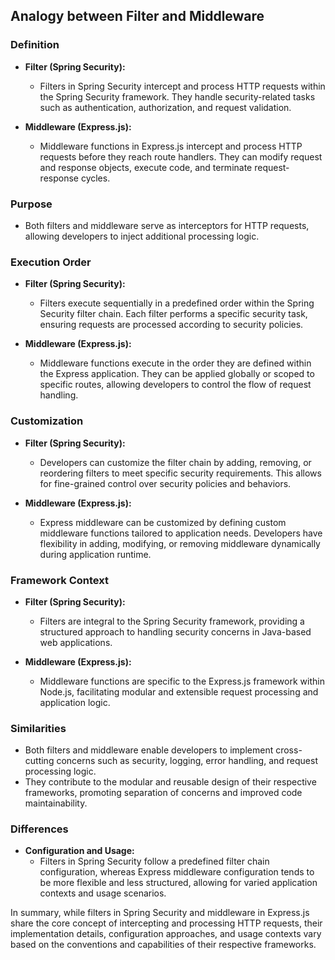 ## Analogy between Filter and Middleware

### Definition

- **Filter (Spring Security):**

  - Filters in Spring Security intercept and process HTTP requests within the Spring Security framework. They handle security-related tasks such as authentication, authorization, and request validation.

- **Middleware (Express.js):**
  - Middleware functions in Express.js intercept and process HTTP requests before they reach route handlers. They can modify request and response objects, execute code, and terminate request-response cycles.

### Purpose

- Both filters and middleware serve as interceptors for HTTP requests, allowing developers to inject additional processing logic.

### Execution Order

- **Filter (Spring Security):**

  - Filters execute sequentially in a predefined order within the Spring Security filter chain. Each filter performs a specific security task, ensuring requests are processed according to security policies.

- **Middleware (Express.js):**
  - Middleware functions execute in the order they are defined within the Express application. They can be applied globally or scoped to specific routes, allowing developers to control the flow of request handling.

### Customization

- **Filter (Spring Security):**

  - Developers can customize the filter chain by adding, removing, or reordering filters to meet specific security requirements. This allows for fine-grained control over security policies and behaviors.

- **Middleware (Express.js):**
  - Express middleware can be customized by defining custom middleware functions tailored to application needs. Developers have flexibility in adding, modifying, or removing middleware dynamically during application runtime.

### Framework Context

- **Filter (Spring Security):**

  - Filters are integral to the Spring Security framework, providing a structured approach to handling security concerns in Java-based web applications.

- **Middleware (Express.js):**
  - Middleware functions are specific to the Express.js framework within Node.js, facilitating modular and extensible request processing and application logic.

### Similarities

- Both filters and middleware enable developers to implement cross-cutting concerns such as security, logging, error handling, and request processing logic.
- They contribute to the modular and reusable design of their respective frameworks, promoting separation of concerns and improved code maintainability.

### Differences

- **Configuration and Usage:**
  - Filters in Spring Security follow a predefined filter chain configuration, whereas Express middleware configuration tends to be more flexible and less structured, allowing for varied application contexts and usage scenarios.

In summary, while filters in Spring Security and middleware in Express.js share the core concept of intercepting and processing HTTP requests, their implementation details, configuration approaches, and usage contexts vary based on the conventions and capabilities of their respective frameworks.
